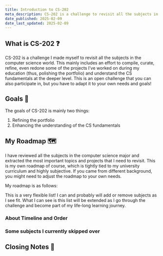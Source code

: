 ```yaml
---
title: Introduction to CS-202
meta_description: CS-202 is a challenge to revisit all the subjects in the computer science major. This mainly includes an effort to compile, curate, refine, even redone some of the projects worked on during education period (thus, polishing the portfolio) and understand the CS fundamentals at the deeper level. Addin Munawwar (Cadevue).
date_published: 2025-02-09
date_last_updated: 2025-02-09
---
```


## What is CS-202 ❓
CS-202 is a challenge I made myself to revisit all the subjects in the computer science world. This mainly includes an effort to compile, curate, refine, even redone some of the projects I’ve worked on during my education (thus, polishing the portfolio) and understand the CS fundamentals at the deeper level. This is an open challenge that you can also participate in, but you have to adapt it to your own needs and goals!

## Goals 🎯
The goals of CS-202 is mainly two things:
1. Refining the portfolio
2. Enhancing the understanding of the CS fundamentals

## My Roadmap 🗺️
I have reviewed all the subjects in the computer science major and extracted the most important topics and projects that I need to revisit. This is my own roadmap of course, which is tightly tied to my university curriculum and highly subjective. If you came from different background, you might need to adjust the roadmap to your own needs.

My roadmap is as follows:


This is a very flexible list! I can and probably will add or remove subjects as I see fit. What I can see is this list will be extended as I go through the challenge and become part of my life-long learning journey.

### About Timeline and Order

### Some subjects I currently skipped over

## Closing Notes 📝
